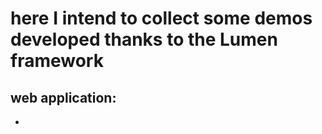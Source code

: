 # here I intend to collect some demos developed thanks to the Lumen framework
## web application:
* 
